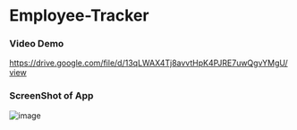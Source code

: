 # Employee-Tracker

### Video Demo
https://drive.google.com/file/d/13qLWAX4Tj8avvtHpK4PJRE7uwQgvYMgU/view

### ScreenShot of App
![image](https://user-images.githubusercontent.com/41960292/118882793-8e918600-b8c2-11eb-9719-2db2bd42ee88.png)
